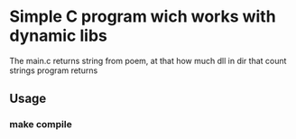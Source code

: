 # Simple C program wich works with dynamic libs

The main.c returns string from poem, at that how much dll in dir that count strings program returns
## Usage
### make compile
